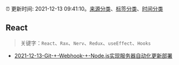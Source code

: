 :alarm_clock: 更新时间: 2021-12-13 09:41:10。[来源分类](../README.md)、[标签分类](../TAGS.md)、[时间分类](../TIMELINE.md)

## React


> 关键字：`React`、`Rax`、`Nerv`、`Redux`、`useEffect`、`Hooks`



- [2021-12-13-Git-+-Webhook-+-Node.js实现服务器自动化更新部署](https://toutiao.io/k/t3dx1h2) 